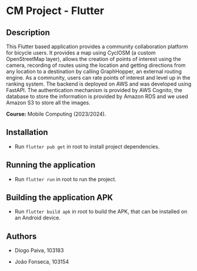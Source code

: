 # CM Project - Flutter

## Description

This Flutter based application provides a community collaboration platform for bicycle users. It provides a map using CyclOSM (a custom OpenStreetMap layer), allows the creation of points of interest using the camera, recording of routes using the location and getting directions from any location to a destination by calling GraphHopper, an external routing engine. As a community, users can rate points of interest and level up in the ranking system.
The backend is deployed on AWS and was developed using FastAPI. The authentication mechanism is provided by AWS Cognito, the database to store the information is provided by Amazon RDS and we used Amazon S3 to store all the images.

**Course:** Mobile Computing (2023/2024).

## Installation

- Run `flutter pub get` in root to install project dependencies.

## Running the application

- Run `flutter run` in root to run the project.

## Building the application APK

- Run `flutter build apk` in root to build the APK, that can be installed on an
Android device.

## Authors

- Diogo Paiva, 103183

- João Fonseca, 103154
